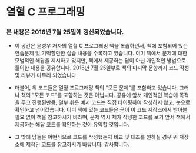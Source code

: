# 열혈 C 프로그래밍
### 본 내용은 2016년 7월 25일에 갱신되었습니다.

  * 이 공간은 윤성우 저자의 열혈 C 프로그래밍 책을 복습하면서, 책에 포함되어 있는 연습문제 및 기억할만한 실습 내용을 수록하고 있습니다. 이미 책에서 문제에 대한 모범적인 해답을 제시하고 있지만, 책에서 제공하는 답이 아닌 개인적인 방법으로 풀이한 내용을 공유합니다. 2016년 7월 25일부로 책의 마지막 문항까지 코드 작성 및 리뷰가 마무리 되었습니다. 
  
  * 더불어, 위 코드들은 열혈 프로그래밍 책의 "모든 문제"를 포함하고 있습니다. 그러나 책의 "모든 코드"를 포함하는 것은 아닙니다. 공유에 앞서 개인적인 복습에 목적을 두고 진행된만큼, 일부 쉬운 예시 코드는 직접 타이핑하여 작성하지 않고, 눈으로 확인하고 넘어갔습니다. 이미 책에 있는 코드들은 굳이 이 코드 저장소에서 받아볼 필요 없이 책을 참고하시기 바라며, 문제 역시 제가 작성한 코드를 보기 앞서 책에서 제공하는 해답 코드를 확인하는 것이 유익할 것입니다. 
  
  * 그 밖에 남들은 어떤식으로 코드를 작성했는지 비교 및 대조를 원하실 경우 위 저장소에 제작된 코드를 참고하시기 바랍니다. 감사합니다.

